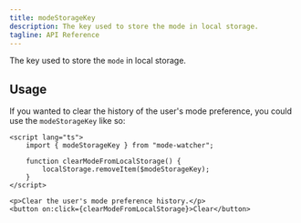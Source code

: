 ```yaml
---
title: modeStorageKey
description: The key used to store the mode in local storage.
tagline: API Reference
---
```


The key used to store the `mode` in local storage.

## Usage

If you wanted to clear the history of the user's mode preference, you could use the `modeStorageKey` like so:

```svelte
<script lang="ts">
	import { modeStorageKey } from "mode-watcher";

	function clearModeFromLocalStorage() {
		localStorage.removeItem($modeStorageKey);
	}
</script>

<p>Clear the user's mode preference history.</p>
<button on:click={clearModeFromLocalStorage}>Clear</button>
```
